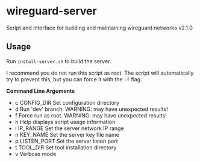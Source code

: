 # wireguard-server
Script and interface for building and maintaining wireguard networks
v2.1.0

## Usage
Run `install-server.sh` to build the server.

I recommend you do not run this script as root. The script will automatically try to prevent this, but you can force it with the `-f` flag.

**Command Line Arguments**

- c CONFIG_DIR	Set configuration directory
- d 		    Run 'dev' branch. WARNING: may have unexpected results!
- f 		    Force run as root. WARNING: may have unexpected results!
- h		        Help displays script usage information
- i IP_RANGE	Set the server network IP range
- n KEY_NAME	Set the server key file name
- p LISTEN_PORT	Set the server listen port
- t TOOL_DIR	Set tool installation directory
- v 		    Verbose mode
